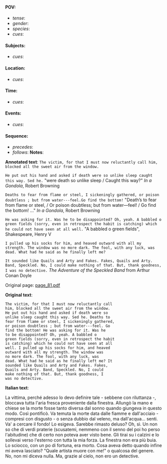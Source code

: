 #### POV: 
  - *tense*:
  - *gender*:
  - *species*:
  - *cues*:
#### Subjects:
  - *cues*:
#### Location:
  - *cues*:
#### Time:
  - *cues*:
#### Events:
  - *cues*:
#### Sequence:
  - *precedes*: 
  - *follows*:
**Notes**:


**Annotated text**:
`The victim, for that I must now reluctantly call him, blocked all the sweet air from the window.`

`He put out his hand and asked if death were so unlike sleep caught this way. Sed he.` "were death so unlike sleep / Caught this way?" _In a Gondola_, Robert Browning

`Deaths to fear from flame or steel, I sickeningly gathered, or poison doubtless ; but from water---feel.Go find the bottom!` "Death’s to fear from flame or steel, / Or poison doubtless; but from water—feel! / Go find the bottom! ..." _In a Gondola_, Robert Browning

`He was asking for it. Was he to be disappointed? Oh, yeah. A babbled o green fields (sorry, even in retrospect the habit is catching) which he could not have seen at all well.` "A babbled o green fields", Shakespeare, Henry V

`I pulled up his socks for him, and heaved outward with all my strength. The window was no more dark. The fool, with any luck, was dead. What had he said as he finally left me?`

`It sounded like Quails and Arty and Fakes. Fakes, Quails and Arty. Band, Speckled. No, I could make nothing of that. But, thank goodness, I was no detective.` _The Adventure of the Speckled Band_ from Arthur Conan Doyle 

Original page:
[page_81.pdf](https://github.com/vigji/cainjb/blob/main/source_material/pages/page_81.pdf)

**Original text**:
```
The victim, for that I must now reluctantly call 
him, blocked all the sweet air from the window. 
He put out his hand and asked if death were so 
unlike sleep caught this way. Sed he. Deaths to 
fear from flame or steel, I sickeningly gathered, 
or poison doubtless ; but from water---feel. Go 
find the bottom! He was asking for it. Was he 
to be disappointed? Oh, yeah. A babbled o 
green fields (sorry, even in retrospect the habit 
is catching) which he could not have seen at all 
well. I pulled up his socks for him, and heaved 
outward with all my strength. The window was 
no more dark. The fool, with any luck, was 
dead. What had he said as he finally left me? It 
sounded like Quails and Arty and Fakes. Fakes, 
Quails and Arty. Band, Speckled. No, I could 
make nothing of that. But, thank goodness, I 
was no detective. 
```


**Italian text**:

La vittima, perché adesso lo devo definire tale - sebbene con riluttanza -, bloccava tutta l'aria fresca proveniente dalla finestra. Allungò la mano e chiese se la morte fosse tanto diversa dal sonno quando giungeva in questo modo. Così pontificò. Va temuta la morte data dalle fiamme e dall'acciaio - compresi con disgusto - o senza dubbio dal veleno, ma dall'acqua...
senti. Va' a cercare il fondo! Lo esigeva. Sarebbe rimasto deluso? Oh, sì. Un non so che di verdi praterie (scusatemi, nemmeno con il senno del poi ho perso l'abitudine) che di certo non poteva aver visto bene.
Gli tirai su i calzini e lo sollevai verso l'esterno con tutta la mia forza. La finestra non era più buia. Lo sciocco, con un po di fortuna, era morto. Cosa aveva detto quando infine mi aveva lasciato? "Quale artista muore con me!" o qualcosa del genere. No, non mi diceva nulla. Ma, grazie al cielo, non ero un detective.

